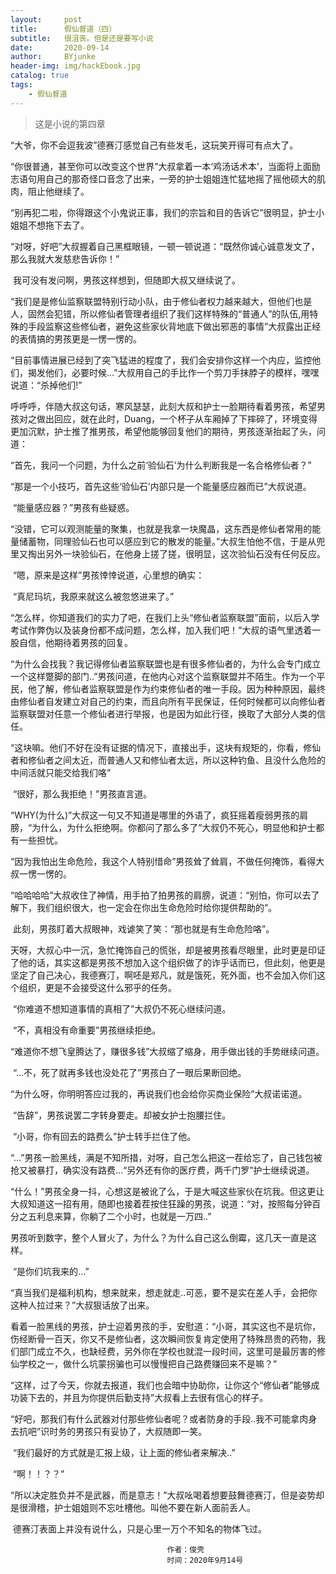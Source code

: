 ```yaml
---
layout:     post
title:      假仙督道（四）
subtitle:   很沮丧。但是还是要写小说
date:       2020-09-14
author:     BYjunke
header-img: img/hackEbook.jpg
catalog: true
tags:
    - 假仙督道
---
```



> 这是小说的第四章



​	“大爷，你不会逗我波”德赛汀感觉自己有些发毛，这玩笑开得可有点大了。

​	“你很普通，甚至你可以改变这个世界”大叔拿着一本‘鸡汤话术本’，当面将上面励志语句用自己的那奇怪口音念了出来，一旁的护士姐姐连忙猛地摇了摇他硕大的肌肉，阻止他继续了。

​	“别再犯二啦，你得跟这个小鬼说正事，我们的宗旨和目的告诉它”很明显，护士小姐姐不想拖下去了。

​	“对呀，好吧”大叔握着自己黑框眼镜，一顿一顿说道：“既然你诚心诚意发文了，那么我就大发慈悲告诉你！”

​	我可没有发问啊，男孩这样想到，但随即大叔又继续说了。

​	“我们是是修仙监察联盟特别行动小队，由于修仙者权力越来越大，但他们也是人，固然会犯错，所以修仙者管理者组织了我们这样特殊的“普通人”的队伍,用特殊的手段监察这些修仙者，避免这些家伙背地底下做出邪恶的事情”大叔露出正经的表情搞的男孩更是一愣一愣的。

​	“目前事情进展已经到了突飞猛进的程度了，我们会安排你这样一个内应，监控他们，揭发他们，必要时候...”大叔用自己的手比作一个剪刀手抹脖子的模样，嘿嘿说道：“杀掉他们!”

​	呼呼呼，伴随大叔这句话，寒风瑟瑟，此刻大叔和护士一脸期待看着男孩，希望男孩对之做出回应，就在此时，Duang，一个杯子从车厢掉了下摔碎了，环境变得更加沉默，护士推了推男孩，希望他能够回复他们的期待，男孩逐渐抬起了头，问道：

​	“首先，我问一个问题，为什么之前‘验仙石’为什么判断我是一名合格修仙者？”

​	“那是一个小技巧，首先这些‘验仙石’内部只是一个能量感应器而已”大叔说道。

​	“能量感应器？”男孩有些疑惑。

​	“没错，它可以观测能量的聚集，也就是我拿一块魔晶，这东西是修仙者常用的能量储蓄物，同理验仙石也可以感应到它的散发的能量。”大叔生怕他不信，于是从兜里又掏出另外一块验仙石，在他身上搓了搓，很明显，这次验仙石没有任何反应。

​	“嗯，原来是这样”男孩悻悻说道，心里想的确实：

​	“真尼玛坑，我原来就这么被忽悠进来了。”

​	“怎么样，你知道我们的实力了吧，在我们上头“修仙者监察联盟”面前，以后入学考试作弊伪以及装身份都不成问题，怎么样，加入我们吧！”大叔的语气里透着一股自信，他期待着男孩的回复。

​	“为什么会找我？我记得修仙者监察联盟也是有很多修仙者的，为什么会专门成立一个这样蹩脚的部门..”男孩问道，在他内心对这个监察联盟并不陌生。作为一个平民，他了解，修仙者监察联盟是作为约束修仙者的唯一手段。因为种种原因，最终由修仙者自发建立对自己的约束，而且向所有平民保证，任何时候都可以向修仙者监察联盟对任意一个修仙者进行举报，也是因为如此行径，换取了大部分人类的信任。

​	“这块嘛。他们不好在没有证据的情况下，直接出手，这块有规矩的，你看，修仙者和修仙者之间太近，而普通人又和修仙者太远，所以这种钓鱼、且没什么危险的中间活就只能交给我们咯”

​	“很好，那么我拒绝！”男孩直言道。

​	“WHY(为什么)”大叔这一句又不知道是哪里的外语了，疯狂摇着瘦弱男孩的肩膀，“为什么，为什么拒绝啊。你都问了那么多了”大叔仍不死心，明显他和护士都有一些担忧。

​	“因为我怕出生命危险，我这个人特别惜命”男孩耸了耸肩，不做任何掩饰，看得大叔一愣一愣的。

​	“哈哈哈哈”大叔收住了神情，用手拍了拍男孩的肩膀，说道：“别怕，你可以去了解下，我们组织很大，也一定会在你出生命危险时给你提供帮助的”。

​	 此刻，男孩盯着大叔眼神，戏谑笑了笑：“那也就是有生命危险咯”。

​	天呀，大叔心中一沉，急忙掩饰自己的慌张，却是被男孩看尽眼里，此时更是印证了他的话，其实这都是男孩不想加入这个组织做了的诈乎话而已，但此刻，他更是坚定了自己决心，我德赛汀，啊呸是郑凡，就是饿死，死外面，也不会加入你们这个组织，更是不会接受这什么邪乎的任务。

​	“你难道不想知道事情的真相了”大叔仍不死心继续问道。

​	“不，真相没有命重要”男孩继续拒绝。

​	“难道你不想飞皇腾达了，赚很多钱”大叔缩了缩身，用手做出钱的手势继续问道。

​	“...不，死了就再多钱也没处花了”男孩白了一眼后果断回绝。

​	“为什么呀，你明明答应过我的，再说我们也会给你买商业保险”大叔诺诺道。

​	“告辞”，男孩说罢二字转身要走。却被女护士抱腰拦住。

​	“小哥，你有回去的路费么”护士转手拦住了他。

​	“...”男孩一脸黑线，满是不知所措，对呀，自己怎么把这一茬给忘了，自己钱包被抢又被暴打，确实没有路费...“另外还有你的医疗费，两千门罗”护士继续说道。

​	“什么！”男孩全身一抖，心想这是被讹了么，于是大喊这些家伙在坑我。但这更让大叔知道这一招有用，随即也接着茬按住狂躁的男孩，说道：“对，按照每分钟百分之五利息来算，你躺了二个小时，也就是一万四..”

​	男孩听到数字，整个人冒火了，为什么？为什么自己这么倒霉，这几天一直是这样。

​	“是你们坑我来的...”

​	“真当我们是福利机构，想来就来，想走就走..可恶，要不是实在差人手，会把你这种人拉过来？”大叔狠话放了出来。

​	看着一脸黑线的男孩，护士迎着男孩的手，安慰道：“小哥，其实这也不是坑你，伤经断骨一百天，你又不是修仙者，这次瞬间恢复肯定使用了特殊昂贵的药物，我们部门成立不久，也缺经费，另外你在学校也就混一段时间，这里可是最厉害的修仙学校之一，做什么坑蒙拐骗也可以慢慢把自己路费赚回来不是嘛？”

​	“这样，过了今天，你就去报道，我们也会暗中协助你，让你这个“修仙者”能够成功装下去的，并且为你提供后勤支持”大叔看上去很有信心的样子。

​	“好吧，那我们有什么武器对付那些修仙者呢？或者防身的手段..我不可能拿肉身去抗吧”识时务的男孩只有妥协了，大叔随即一笑。

​	“我们最好的方式就是汇报上级，让上面的修仙者来解决..”

​	“啊！！？？”

​	“所以决定胜负并不是武器，而是意志！”大叔吆喝着想要鼓舞德赛汀，但是姿势却是很滑稽，护士姐姐则不忘吐槽他。叫他不要在新人面前丢人。

​	德赛汀表面上并没有说什么，只是心里一万个不知名的物体飞过。


```china
								   作者：俊壳	
								   时间：2020年9月14号
```



